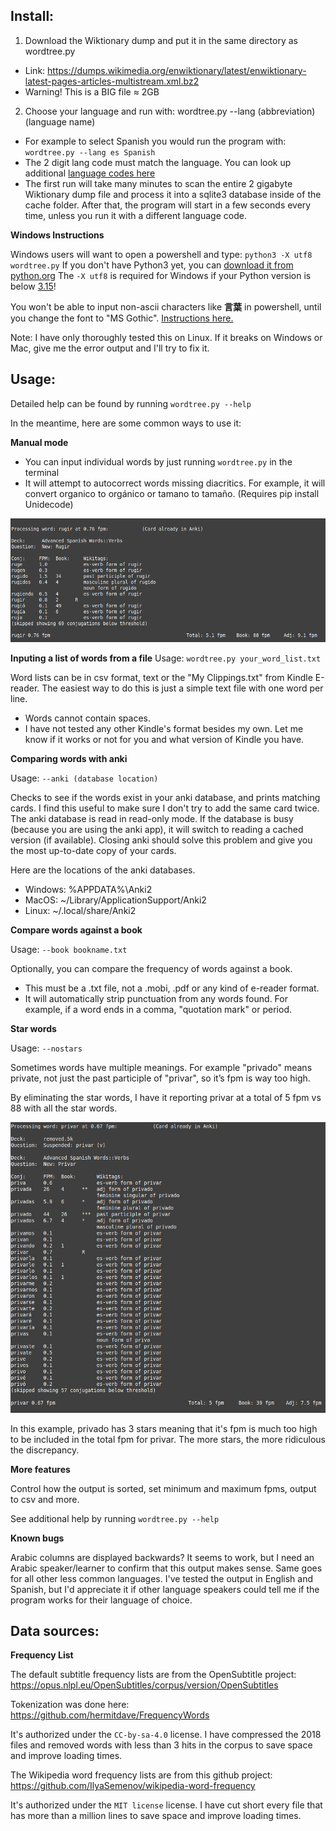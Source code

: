 

## Install:
 1. Download the Wiktionary dump and put it in the same directory as wordtree.py
   - Link: https://dumps.wikimedia.org/enwiktionary/latest/enwiktionary-latest-pages-articles-multistream.xml.bz2
   - Warning! This is a BIG file ≈ 2GB
 2. Choose your language and run with: wordtree.py --lang (abbreviation) (language name)
   - For example to select Spanish you would run the program with: `wordtree.py --lang es Spanish`
   - The 2 digit lang code must match the language. You can look up additional [language codes here](https://en.wikipedia.org/wiki/List_of_ISO_639-1_codes)
   - The first run will take many minutes to scan the entire 2 gigabyte Wiktionary dump file and process it into a sqlite3 database inside of the cache folder. After that, the program will start in a few seconds every time, unless you run it with a different language code.



**Windows Instructions**

Windows users will want to open a powershell and type: `python3 -X utf8 wordtree.py`
If you don't have Python3 yet, you can [download it from python.org](https://www.python.org/downloads/windows/)
The `-X utf8` is required for Windows if your Python version is below [3.15](https://peps.python.org/pep-0686/)!

You won't be able to input non-ascii characters like **言葉** in powershell, until you change the font to "MS Gothic". [Instructions here.](https://learn.microsoft.com/en-us/troubleshoot/windows-server/system-management-components/powershell-console-characters-garbled-for-cjk-languages)

Note: I have only thoroughly tested this on Linux. If it breaks on Windows or Mac, give me the error output and I'll try to fix it.


## Usage:

Detailed help can be found by running `wordtree.py --help`

In the meantime, here are some common ways to use it:


**Manual mode**

 * You can input individual words by just running `wordtree.py` in the terminal
 * It will attempt to autocorrect words missing diacritics. For example, it will convert organico to orgánico or tamano to tamaño. (Requires pip install Unidecode)

![Example usage](example1.png)



**Inputing a list of words from a file**
Usage: `wordtree.py your_word_list.txt`

Word lists can be in csv format, text or the "My Clippings.txt" from Kindle E-reader. The easiest way to do this is just a simple text file with one word per line.
 * Words cannot contain spaces.
 * I have not tested any other Kindle's format besides my own. Let me know if it works or not for you and what version of Kindle you have.




**Comparing words with anki**

Usage: `--anki (database location)`

Checks to see if the words exist in your anki database, and prints matching cards. I find this useful to make sure I don't try to add the same card twice. The anki database is read in read-only mode. If the database is busy (because you are using the anki app), it will switch to reading a cached version (if available). Closing anki should solve this problem and give you the most up-to-date copy of your cards.

Here are the locations of the anki databases.

 * Windows: %APPDATA%\Anki2
 * MacOS: ~/Library/ApplicationSupport/Anki2
 * Linux: ~/.local/share/Anki2



**Compare words against a book**

Usage: `--book bookname.txt`

Optionally, you can compare the frequency of words against a book.

 * This must be a .txt file, not a .mobi, .pdf or any kind of e-reader format.
 * It will automatically strip punctuation from any words found. For example, if a word ends in a comma, "quotation mark" or period.



**Star words**

Usage: `--nostars`

Sometimes words have multiple meanings. For example "privado" means private, not just the past participle of "privar", so it’s fpm is way too high.

By eliminating the star words, I have it reporting privar at a total of 5 fpm vs 88 with all the star words.

![Example usage](example2.png)

In this example, privado has 3 stars meaning that it's fpm is much too high to be included in the total fpm for privar. The more stars, the more ridiculous the discrepancy.



**More features**

 Control how the output is sorted, set minimum and maximum fpms, output to csv and more.

 See additional help by running `wordtree.py --help`


**Known bugs**

Arabic columns are displayed backwards? It seems to work, but I need an Arabic speaker/learner to confirm that this output makes sense. Same goes for all other less common languages. I've tested the output in English and Spanish, but I'd appreciate it if other language speakers could tell me if the program works for their language of choice.





## Data sources:

 **Frequency List**

 The default subtitle frequency lists are from the OpenSubtitle project: https://opus.nlpl.eu/OpenSubtitles/corpus/version/OpenSubtitles

 Tokenization was done here: https://github.com/hermitdave/FrequencyWords

 It's authorized under the `CC-by-sa-4.0` license. I have compressed the 2018 files and removed words with less than 3 hits in the corpus to save space and improve loading times.

 The Wikipedia word frequency lists are from this github project: https://github.com/IlyaSemenov/wikipedia-word-frequency

 It's authorized under the `MIT license` license. I have cut short every file that has more than a million lines to save space and improve loading times.
